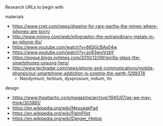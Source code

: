 Research URLs to begin with 

materials
* https://www.cnet.com/news/digging-for-rare-earths-the-mines-where-iphones-are-born/
* http://www.mining.com/web/infographic-the-extraordinary-metals-in-an-iphone-6s/
* https://www.youtube.com/watch?v=66SGcBAs04w
* https://www.youtube.com/watch?v=zoR3wyiVzbY
* https://pogue.blogs.nytimes.com/2010/12/09/gorilla-glass-the-smartphones-unsung-hero/
* http://www.techradar.com/news/phone-and-communications/mobile-phones/our-smartphone-addiction-is-costing-the-earth-1299378
  * Neodymium, terbium, dysprosium, indium, tin

design
* https://www.theatlantic.com/magazine/archive/1945/07/as-we-may-think/303881/
* https://en.wikipedia.org/wiki/MessagePad
* https://en.wikipedia.org/wiki/PalmPilot
* https://en.wikipedia.org/wiki/Danger_Hiptop

